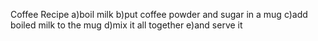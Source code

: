 Coffee Recipe
    a)boil milk
    b)put coffee powder and sugar in a mug
    c)add boiled milk to the mug
    d)mix it all together
    e)and serve it